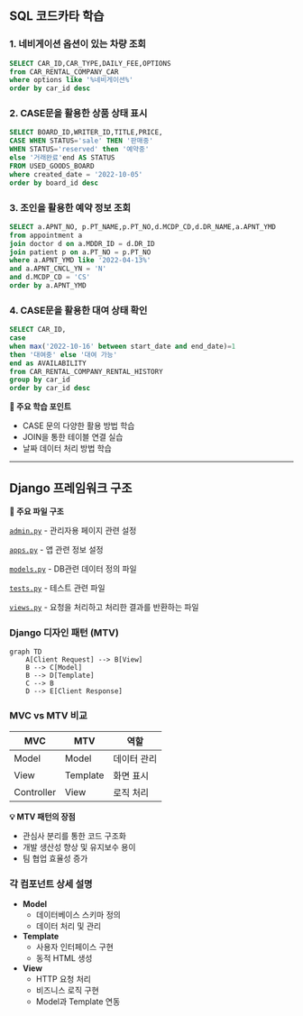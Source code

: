 ## SQL 코드카타 학습

### 1. 네비게이션 옵션이 있는 차량 조회

```sql
SELECT CAR_ID,CAR_TYPE,DAILY_FEE,OPTIONS
from CAR_RENTAL_COMPANY_CAR
where options like '%네비게이션%'
order by car_id desc
```

### 2. CASE문을 활용한 상품 상태 표시

```sql
SELECT BOARD_ID,WRITER_ID,TITLE,PRICE,
CASE WHEN STATUS='sale' THEN '판매중'
WHEN STATUS='reserved' then '예약중'
else '거래완료'end AS STATUS
FROM USED_GOODS_BOARD
where created_date = '2022-10-05'
order by board_id desc
```

### 3. 조인을 활용한 예약 정보 조회

```sql
SELECT a.APNT_NO, p.PT_NAME,p.PT_NO,d.MCDP_CD,d.DR_NAME,a.APNT_YMD
from appointment a
join doctor d on a.MDDR_ID = d.DR_ID
join patient p on a.PT_NO = p.PT_NO
where a.APNT_YMD like '2022-04-13%' 
and a.APNT_CNCL_YN = 'N' 
and d.MCDP_CD = 'CS'
order by a.APNT_YMD
```

### 4. CASE문을 활용한 대여 상태 확인

```sql
SELECT CAR_ID,
case
when max('2022-10-16' between start_date and end_date)=1 
then '대여중' else '대여 가능'
end as AVAILABILITY
from CAR_RENTAL_COMPANY_RENTAL_HISTORY
group by car_id
order by car_id desc
```

<aside>

**🔑 주요 학습 포인트**

- CASE 문의 다양한 활용 방법 학습
- JOIN을 통한 테이블 연결 실습
- 날짜 데이터 처리 방법 학습
</aside>

---

## Django 프레임워크 구조

<aside>

**📁 주요 파일 구조**

[`admin.py`](http://admin.py) - 관리자용 페이지 관련 설정

[`apps.py`](http://apps.py) - 앱 관련 정보 설정

[`models.py`](http://models.py) - DB관련 데이터 정의 파일

[`tests.py`](http://tests.py) - 테스트 관련 파일

[`views.py`](http://views.py) - 요청을 처리하고 처리한 결과를 반환하는 파일

</aside>

### **Django 디자인 패턴 (MTV)**

```mermaid
graph TD
    A[Client Request] --> B[View]
    B --> C[Model]
    B --> D[Template]
    C --> B
    D --> E[Client Response]
```

### MVC vs MTV 비교

| MVC | MTV | 역할 |
| --- | --- | --- |
| Model | Model | 데이터 관리 |
| View | Template | 화면 표시 |
| Controller | View | 로직 처리 |

<aside>

**💡 MTV 패턴의 장점**

- 관심사 분리를 통한 코드 구조화
- 개발 생산성 향상 및 유지보수 용이
- 팀 협업 효율성 증가
</aside>

### **각 컴포넌트 상세 설명**

- **Model**
    - 데이터베이스 스키마 정의
    - 데이터 처리 및 관리
- **Template**
    - 사용자 인터페이스 구현
    - 동적 HTML 생성
- **View**
    - HTTP 요청 처리
    - 비즈니스 로직 구현
    - Model과 Template 연동